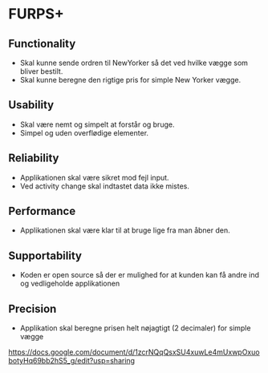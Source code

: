 # FURPS+

## Functionality
- Skal kunne sende ordren til NewYorker så det ved hvilke vægge som bliver bestilt.
- Skal kunne beregne den rigtige pris for simple New Yorker vægge.

## Usability
- Skal være nemt og simpelt at forstår og bruge.
- Simpel og uden overflødige elementer.

## Reliability
- Applikationen skal være sikret mod fejl input.
- Ved activity change skal indtastet data ikke mistes.

## Performance
- Applikationen skal være klar til at bruge lige fra man åbner den.

## Supportability
- Koden er open source så der er mulighed for at kunden kan få andre ind og vedligeholde applikationen

## Precision
- Applikation skal beregne prisen helt nøjagtigt (2 decimaler) for simple vægge





https://docs.google.com/document/d/1zcrNQqQsxSU4xuwLe4mUxwpOxuobotyHq69bb2hS5_g/edit?usp=sharing
